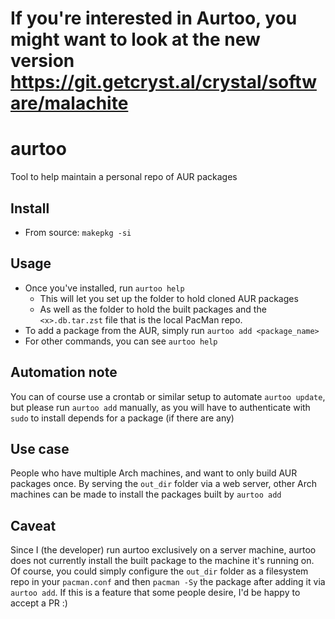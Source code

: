 # If you're interested in Aurtoo, you might want to look at the new version https://git.getcryst.al/crystal/software/malachite

# aurtoo
Tool to help maintain a personal repo of AUR packages

## Install
* From source: `makepkg -si`

## Usage
* Once you've installed, run `aurtoo help`
    * This will let you set up the folder to hold cloned AUR packages
    * As well as the folder to hold the built packages and the `<x>.db.tar.zst` file that is the local PacMan repo.
* To add a package from the AUR, simply run `aurtoo add <package_name>`
* For other commands, you can see `aurtoo help`

## Automation note
You can of course use a crontab or similar setup to automate `aurtoo update`, but please run `aurtoo add` manually, as you will have to authenticate with `sudo` to install depends for a package (if there are any)

## Use case
People who have multiple Arch machines, and want to only build AUR packages once.
By serving the `out_dir` folder via a web server, other Arch machines can be made to install the packages built by `aurtoo add`

## Caveat
Since I (the developer) run aurtoo exclusively on a server machine, aurtoo does not currently install the built package to the machine it's running on. Of course, you could simply configure the `out_dir` folder as a filesystem repo in your `pacman.conf` and then `pacman -Sy` the package after adding it via `aurtoo add`. If this is a feature that some people desire, I'd be happy to accept a PR :)
